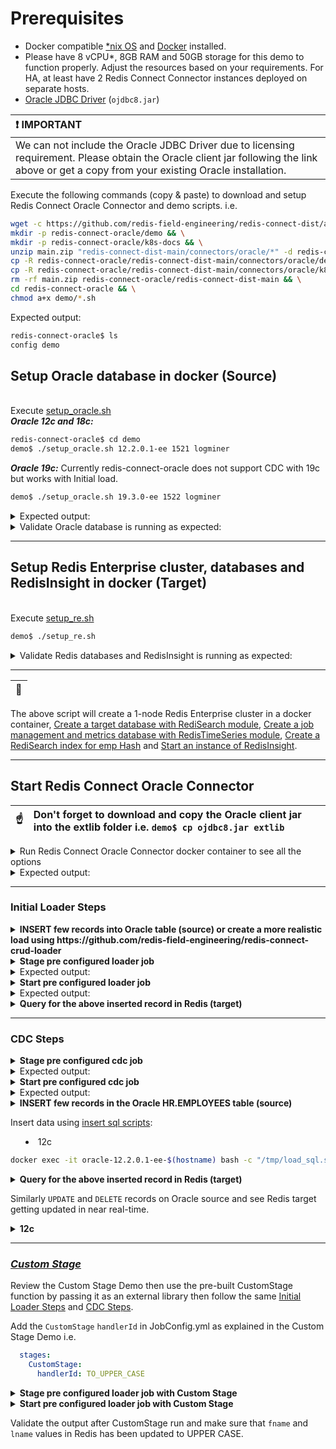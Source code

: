 # Prerequisites

* Docker compatible [*nix OS](https://en.wikipedia.org/wiki/Unix-like) and [Docker](https://docs.docker.com/get-docker) installed.
* Please have 8 vCPU*, 8GB RAM and 50GB storage for this demo to function properly. Adjust the resources based on your requirements. For HA, at least have 2 Redis Connect Connector instances deployed on separate hosts.
* [Oracle JDBC Driver](https://www.oracle.com/database/technologies/appdev/jdbc-downloads.html) (`ojdbc8.jar`)

| :exclamation: IMPORTANT       |
| :-----------------------------|
| We can not include the Oracle JDBC Driver due to licensing requirement. Please obtain the Oracle client jar following the link above or get a copy from your existing Oracle installation. |

<p>Execute the following commands (copy & paste) to download and setup Redis Connect Oracle Connector and demo scripts.
i.e.</p>

```bash
wget -c https://github.com/redis-field-engineering/redis-connect-dist/archive/main.zip && \
mkdir -p redis-connect-oracle/demo && \
mkdir -p redis-connect-oracle/k8s-docs && \
unzip main.zip "redis-connect-dist-main/connectors/oracle/*" -d redis-connect-oracle && \
cp -R redis-connect-oracle/redis-connect-dist-main/connectors/oracle/demo/* redis-connect-oracle/demo && \
cp -R redis-connect-oracle/redis-connect-dist-main/connectors/oracle/k8s-docs/* redis-connect-oracle/k8s-docs && \
rm -rf main.zip redis-connect-oracle/redis-connect-dist-main && \
cd redis-connect-oracle && \
chmod a+x demo/*.sh
```

Expected output:
```bash
redis-connect-oracle$ ls
config demo
```

## Setup Oracle database in docker (Source)

<br>Execute [setup_oracle.sh](setup_oracle.sh)</br>
_**Oracle 12c and 18c:**_

```bash
redis-connect-oracle$ cd demo
demo$ ./setup_oracle.sh 12.2.0.1-ee 1521 logminer
```
_**Oracle 19c:**_ Currently redis-connect-oracle does not support CDC with 19c but works with Initial load.

```bash
demo$ ./setup_oracle.sh 19.3.0-ee 1522 logminer
```

<details><summary>Expected output:</summary>
<p>

```bash
Status: Downloaded newer image for virag/oracle-12.2.0.1-ee:latest
ae728fa6e001c2f67e7a783ae2db9bd1999b0d4d6d9f72888a1b0b4473216db1
nc: connect to 172.17.0.9 port 1521 (tcp) failed: Connection refused
Wed Nov 17 19:39:02 UTC 2021 - still trying
Connection to 172.17.0.9 1521 port [tcp/*] succeeded!
Wed Nov 17 19:39:04 UTC 2021 - connected successfully
Wed Nov 17 19:39:04 UTC 2021 - Waiting for oracle database to be up (attempt: 1)...
....
....
SQL> Disconnected from Oracle Database 12c Enterprise Edition Release 12.2.0.1.0 - 64bit Production
The Oracle base remains unchanged with value /opt/oracle
#########################
DATABASE IS READY TO USE!
#########################
....
....
Completed:   ALTER DATABASE ADD SUPPLEMENTAL LOG DATA
2021-11-17T19:46:34.230847+00:00
===========================================================
....
....
SQL> SQL> Connected.
SQL>
  COUNT(*)
----------
       107

1 row selected.

SQL> Disconnected from Oracle Database 12c Enterprise Edition Release 12.2.0.1.0 - 64bit Production
```

</p>
</details>

<details><summary>Validate Oracle database is running as expected:</summary>
<p>

```bash
demo$ docker ps -a | grep oracle
ae728fa6e001        virag/oracle-12.2.0.1-ee                     "/bin/sh -c 'exec $O…"   5 hours ago         Up 5 hours (healthy)    0.0.0.0:1521->1521/tcp                                                                                                                                                                                                                                                                                          oracle-12.2.0.1-ee-virag-cdc
cb7c33534565        virag/oracle-19.3.0-ee                       "/bin/sh -c 'exec $O…"   44 hours ago        Up 44 hours (healthy)   0.0.0.0:1522->1521/tcp                                                                                                                                                                                                                                                                                          oracle-19.3.0-ee-virag-cdc

demo$ docker exec -it oracle-12.2.0.1-ee-virag-cdc bash -c "sqlplus sys/Redis123@ORCLPDB1 as sysdba"

SQL*Plus: Release 12.2.0.1.0 Production on Wed Nov 17 20:22:35 2021

Copyright (c) 1982, 2016, Oracle.  All rights reserved.


Connected to:
Oracle Database 12c Enterprise Edition Release 12.2.0.1.0 - 64bit Production

SQL> select 1 from dual;

	 1
----------
	 1
```

</p>
</details>

---

## Setup Redis Enterprise cluster, databases and RedisInsight in docker (Target)
<br>Execute [setup_re.sh](setup_re.sh)</br>
```bash
demo$ ./setup_re.sh
```
<details><summary>Validate Redis databases and RedisInsight is running as expected:</summary>
<p>

```bash
demo$ docker ps -a | grep redislabs
8c008000ff5c        redislabs/redisinsight:latest              "bash ./docker-entry…"   2 hours ago         Up 2 hours          0.0.0.0:18001->8001/tcp                                                                                                                                                                                                                                                                                         redisinsight
8fe702a340a9        redislabs/redis:latest                     "/opt/start.sh"          2 hours ago         Up 2 hours          53/tcp, 5353/tcp, 8001/tcp, 8080/tcp, 10000-11999/tcp, 12006-19999/tcp, 0.0.0.0:18070->8070/tcp, 0.0.0.0:18443->8443/tcp, 0.0.0.0:19443->9443/tcp, 0.0.0.0:14000->12000/tcp, 0.0.0.0:14001->12001/tcp, 0.0.0.0:14002->12002/tcp, 0.0.0.0:14003->12003/tcp, 0.0.0.0:14004->12004/tcp, 0.0.0.0:14005->12005/tcp   re-node1

demo$ docker exec -it re-node1 bash -c "rladmin status"
CLUSTER NODES:
NODE:ID    ROLE     ADDRESS        EXTERNAL_ADDRESS       HOSTNAME    SHARDS   CORES         FREE_RAM              PROVISIONAL_RAM       VERSION     STATUS
*node:1    master   172.17.0.2                            re-node1    2/100    16            51.17GB/58.87GB       38.71GB/48.28GB       6.2.8-39    OK

DATABASES:
DB:ID       NAME                                   TYPE  MODULE  STATUS  SHARDS  PLACEMENT  REPLICATION  PERSISTENCE  ENDPOINT
db:1        RedisConnect-Target-db                 redis yes     active  1       dense      disabled     disabled     redis-12000.re-cluster.local:12000
db:2        RedisConnect-JobConfig-Metrics-db      redis yes     active  1       dense      disabled     disabled     redis-12001.re-cluster.local:12001

ENDPOINTS:
DB:ID        NAME                                                                       ID                          NODE           ROLE           SSL
db:1         RedisConnect-Target-db                                                     endpoint:1:1                node:1         single         No
db:2         RedisConnect-JobConfig-Metrics-db                                          endpoint:2:1                node:1         single         No

SHARDS:
DB:ID         NAME                                                        ID            NODE        ROLE        SLOTS         USED_MEMORY          STATUS
db:1          RedisConnect-Target-db                                      redis:1       node:1      master      0-16383       2.3MB                OK
db:2          RedisConnect-JobConfig-Metrics-db                           redis:2       node:1      master      0-16383       1.99MB               OK

demo$ docker exec -it re-node1 bash -c "redis-cli -p 12000 FT._LIST"
1) "idx:employees"
```
</p>
</details>

---

| :memo:        |
|---------------|

The above script will create a 1-node Redis Enterprise cluster in a docker container, [Create a target database with RediSearch module](https://docs.redislabs.com/latest/modules/add-module-to-database/), [Create a job management and metrics database with RedisTimeSeries module](https://docs.redislabs.com/latest/modules/add-module-to-database/), [Create a RediSearch index for emp Hash](https://redislabs.com/blog/getting-started-with-redisearch-2-0/) and [Start an instance of RedisInsight](https://docs.redislabs.com/latest/ri/installing/install-docker/).

---

## Start Redis Connect Oracle Connector

| :point_up:    | Don't forget to download and copy the Oracle client jar into the extlib folder i.e. `demo$ cp ojdbc8.jar extlib` |
|---------------|:--------------------------|

<details><summary>Run Redis Connect Oracle Connector docker container to see all the options</summary>
<p>

```bash
docker run \
-it --rm --privileged=true \
--name redis-connect-oracle \
-e REDISCONNECT_LOGBACK_CONFIG=/opt/redislabs/redis-connect-oracle/config/logback.xml \
-e REDISCONNECT_CONFIG=/opt/redislabs/redis-connect-oracle/config/samples/oracle \
-e REDISCONNECT_SOURCE_USERNAME=hr \
-e REDISCONNECT_SOURCE_PASSWORD=hr \
-e REDISCONNECT_JAVA_OPTIONS="-Xms256m -Xmx256m" \
-v $(pwd)/config:/opt/redislabs/redis-connect-oracle/config \
-v $(pwd)/extlib:/opt/redislabs/redis-connect-oracle/extlib \
--net host \
redislabs/redis-connect-oracle:pre-release-alpine
```

</p>
</details>

<details><summary>Expected output:</summary>
<p>

```bash
Unable to find image 'redislabs/redis-connect-oracle:pre-release-alpine' locally
pre-release-alpine: Pulling from redislabs/redis-connect-oracle
a0d0a0d46f8b: Already exists
44537f359f3a: Pull complete
9aaa9874ae7f: Pull complete
13f6c829139b: Pull complete
06add1107609: Pull complete
bfc29d6a129c: Pull complete
249c85a8a900: Pull complete
ffe4c573e59c: Pull complete
Digest: sha256:da7987fd874c50bc858b3ba2d3affde3e2f8506b7a3a5f7d42c6feb1bc9d8621
Status: Downloaded newer image for redislabs/redis-connect-oracle:pre-release-alpine
-------------------------------
Redis Connect startup script.
*******************************
Please ensure that the values of environment variables in /opt/redislabs/redis-connect-oracle/bin/redisconnect.conf are correctly mapped before executing any of the options below
*******************************
Usage: [-h|cli|stage|start]
options:
-h: Print this help message and exit.
cli: starts redis-connect-cli.
stage: clean and stage redis database with cdc or initial loader job configurations.
start: start Redis Connect instance with provided cdc or initial loader job configurations.
-------------------------------
```

</p>
</details>

-------------------------------

### Initial Loader Steps

<details><summary><b>INSERT few records into Oracle table (source) or create a more realistic load using https://github.com/redis-field-engineering/redis-connect-crud-loader</b></summary>

The Oracle [setup](setup_logminer.sh) already loads [Oracle's HR Sample Schema Tables](https://docs.oracle.com/en/database/oracle/oracle-database/19/comsc/HR-sample-schema-table-descriptions.html#GUID-506C25CE-FA5D-472A-9C4C-F9EF200823EE)
<p>Please follow the steps below if you need to load more data into the oracle table before starting the loader job.</p>

Load data using [load sql scripts](load_sql.sh):
<p>

* 12c
```bash
docker exec -it oracle-12.2.0.1-ee-$(hostname) bash -c "/tmp/load_sql.sh insert10k"
```
* 19c
```bash
docker exec -it oracle-19.3.0-ee-$(hostname) bash -c "/tmp/load_sql.sh insert10k"
```
</p>

Load data using crud loader:
<p>

```bash
redis-connect-crud-loader/bin$ ./start.sh crudloader
```
</p>
</details>

<details><summary><b>Stage pre configured loader job</b></summary>
<p>

```bash
docker run \
-it --rm --privileged=true \
--name redis-connect-oracle \
-e REDISCONNECT_LOGBACK_CONFIG=/opt/redislabs/redis-connect-oracle/config/logback.xml \
-e REDISCONNECT_CONFIG=/opt/redislabs/redis-connect-oracle/config/samples/loader \
-e REDISCONNECT_SOURCE_USERNAME=hr \
-e REDISCONNECT_SOURCE_PASSWORD=hr \
-e REDISCONNECT_JAVA_OPTIONS="-Xms256m -Xmx256m" \
-v $(pwd)/config:/opt/redislabs/redis-connect-oracle/config \
-v $(pwd)/extlib:/opt/redislabs/redis-connect-oracle/extlib \
--net host \
redislabs/redis-connect-oracle:pre-release-alpine stage
```

</p>
</details>

<details><summary>Expected output:</summary>
<p>

```bash
-------------------------------
Staging Redis Connect redis-connect-oracle v0.4.0.26 job using Java 11.0.13 on docker-desktop started by root in /opt/redislabs/redis-connect-oracle/bin
Loading Redis Connect redis-connect-oracle Configurations from /opt/redislabs/redis-connect-oracle/config/samples/loader
05:00:41,562 |-INFO in ch.qos.logback.classic.LoggerContext[default] - Found resource [/opt/redislabs/redis-connect-oracle/config/logback.xml] at [file:/opt/redislabs/redis-connect-oracle/config/logback.xml]
....
....
05:00:42.216 [main] INFO  startup - ##################################################################
05:00:42.221 [main] INFO  startup -
05:00:42.222 [main] INFO  startup - REDIS CONNECT SETUP CLEAN - Deletes metadata related to Redis Connect from Job Management Database

05:00:42.222 [main] INFO  startup -
05:00:42.222 [main] INFO  startup - ##################################################################
....
....
05:00:47.299 [main] INFO  startup - ##################################################################
05:00:47.305 [main] INFO  startup -
05:00:47.306 [main] INFO  startup - REDIS CONNECT SETUP CREATE - Seed metadata related to Redis Connect to Job Management Database
05:00:47.307 [main] INFO  startup -
05:00:47.307 [main] INFO  startup - ##################################################################
05:00:48.569 [main] INFO  startup - Instance: 56@docker-desktop will attempt Job Management Database (Redis) with all the configurations and scripts, if applicable, needed to execute jobs
05:00:50.264 [main] INFO  startup - Instance: 56@docker-desktop successfully established Redis connection for INIT service
05:00:50.298 [main] INFO  startup - Instance: 56@docker-desktop successfully created Job Claim Assignment Stream and Consumer Group
05:00:50.436 [main] INFO  startup - Instance: 56@docker-desktop successfully seeded Job related metadata
05:00:50.437 [main] INFO  startup - Instance: 56@docker-desktop successfully seeded Metrics related metadata
05:00:50.437 [main] INFO  startup - Instance: 56@docker-desktop successfully staged Job Management Database (Redis) with all the configurations and scripts, if applicable, needed to execute jobs
-------------------------------
```

</p>
</details>

<details><summary><b>Start pre configured loader job</b></summary>
<p>

```bash
docker run \
-it --rm --privileged=true \
--name redis-connect-oracle \
-e REDISCONNECT_LOGBACK_CONFIG=/opt/redislabs/redis-connect-oracle/config/logback.xml \
-e REDISCONNECT_CONFIG=/opt/redislabs/redis-connect-oracle/config/samples/loader \
-e REDISCONNECT_REST_API_ENABLED=false \
-e REDISCONNECT_REST_API_PORT=8282 \
-e REDISCONNECT_SOURCE_USERNAME=hr \
-e REDISCONNECT_SOURCE_PASSWORD=hr \
-e REDISCONNECT_JAVA_OPTIONS="-Xms256m -Xmx1g" \
-v $(pwd)/config:/opt/redislabs/redis-connect-oracle/config \
-v $(pwd)/extlib:/opt/redislabs/redis-connect-oracle/extlib \
--net host \
redislabs/redis-connect-oracle:pre-release-alpine start
```

</p>
</details>

<details><summary>Expected output:</summary>
<p>

```bash
-------------------------------
Starting Redis Connect redis-connect-oracle v0.4.0.26 instance using Java 11.0.13 on docker-desktop started by root in /opt/redislabs/redis-connect-oracle/bin
Loading Redis Connect redis-connect-oracle Configurations from /opt/redislabs/redis-connect-oracle/config/samples/loader
05:04:10,455 |-INFO in ch.qos.logback.classic.LoggerContext[default] - Found resource [/opt/redislabs/redis-connect-oracle/config/logback.xml] at [file:/opt/redislabs/redis-connect-oracle/config/logback.xml]
....
....
05:04:11.170 [main] INFO  startup -
05:04:11.179 [main] INFO  startup -  /$$$$$$$                  /$$ /$$                  /$$$$$$                                                      /$$
05:04:11.180 [main] INFO  startup - | $$__  $$                | $$|__/                 /$$__  $$                                                    | $$
05:04:11.181 [main] INFO  startup - | $$  \ $$  /$$$$$$   /$$$$$$$ /$$  /$$$$$$$      | $$  \__/  /$$$$$$  /$$$$$$$  /$$$$$$$   /$$$$$$   /$$$$$$$ /$$$$$$
05:04:11.182 [main] INFO  startup - | $$$$$$$/ /$$__  $$ /$$__  $$| $$ /$$_____/      | $$       /$$__  $$| $$__  $$| $$__  $$ /$$__  $$ /$$_____/|_  $$_/
05:04:11.184 [main] INFO  startup - | $$__  $$| $$$$$$$$| $$  | $$| $$|  $$$$$$       | $$      | $$  \ $$| $$  \ $$| $$  \ $$| $$$$$$$$| $$        | $$
05:04:11.185 [main] INFO  startup - | $$  \ $$| $$_____/| $$  | $$| $$ \____  $$      | $$    $$| $$  | $$| $$  | $$| $$  | $$| $$_____/| $$        | $$ /$$
05:04:11.186 [main] INFO  startup - | $$  | $$|  $$$$$$$|  $$$$$$$| $$ /$$$$$$$/      |  $$$$$$/|  $$$$$$/| $$  | $$| $$  | $$|  $$$$$$$|  $$$$$$$  |  $$$$/
05:04:11.187 [main] INFO  startup - |__/  |__/ \_______/ \_______/|__/|_______/        \______/  \______/ |__/  |__/|__/  |__/ \_______/ \_______/   \___/
05:04:11.188 [main] INFO  startup -
05:04:11.188 [main] INFO  startup - ##################################################################
05:04:11.189 [main] INFO  startup -
05:04:11.190 [main] INFO  startup - Initializing Redis Connect Instance
05:04:11.190 [main] INFO  startup -
05:04:11.190 [main] INFO  startup - ##################################################################
....
....
05:04:42.224 [JobManager-1] INFO  startup - JobId: {connect}:job:initial_load claim request with ID: 1637211839157-0 has been fully processed and all metadata has been updated
05:04:42.265 [lettuce-nioEventLoop-4-1] INFO  startup - Instance: 30@docker-desktop consumed Job Claim Transition Event on Channel: REDIS.CONNECT.JOB.CLAIM.TRANSITION.EVENTS Message: {"jobId":"{connect}:job:initial_load","instanceName":"30@docker-desktop","transitionEvent":"CLAIMED","serviceName":"JobClaimer"}
05:04:42.267 [JobManager-1] INFO  startup - Instance: 30@docker-desktop published Job Claim Transition Event to Channel: REDIS.CONNECT.JOB.CLAIM.TRANSITION.EVENTS Message: {"jobId":"{connect}:job:initial_load","instanceName":"30@docker-desktop","transitionEvent":"CLAIMED","serviceName":"JobClaimer"}
....
....
```

</p>
</details>

<details><summary><b>Query for the above inserted record in Redis (target)</b></summary>
<p>
e.g.

```bash
demo$ sudo docker exec -it re-node1 bash -c 'redis-cli -p 12000 ft.search idx:employees "*"'
```

</p>
</details>

-------------------------------

### CDC Steps
<details><summary><b>Stage pre configured cdc job</b></summary>
<p>

```bash
docker run \
-it --rm --privileged=true \
--name redis-connect-oracle \
-e REDISCONNECT_LOGBACK_CONFIG=/opt/redislabs/redis-connect-oracle/config/logback.xml \
-e REDISCONNECT_CONFIG=/opt/redislabs/redis-connect-oracle/config/samples/oracle \
-e REDISCONNECT_SOURCE1_USERNAME=c##rcuser \
-e REDISCONNECT_SOURCE1_PASSWORD=rcpwd \
-e REDISCONNECT_SOURCE2_USERNAME=hr \
-e REDISCONNECT_SOURCE2_PASSWORD=hr \
-e REDISCONNECT_JAVA_OPTIONS="-Xms256m -Xmx256m" \
-v $(pwd)/config:/opt/redislabs/redis-connect-oracle/config \
-v $(pwd)/extlib:/opt/redislabs/redis-connect-oracle/extlib \
--net host \
redislabs/redis-connect-oracle:pre-release-alpine stage
```

</p>
</details>

<details><summary>Expected output:</summary>
<p>

```bash
-------------------------------
Staging Redis Connect redis-connect-oracle v0.4.0.26 job using Java 11.0.13 on docker-desktop started by root in /opt/redislabs/redis-connect-oracle/bin
Loading Redis Connect redis-connect-oracle Configurations from /opt/redislabs/redis-connect-oracle/config/samples/oracle
04:33:27,136 |-INFO in ch.qos.logback.classic.LoggerContext[default] - Found resource [/opt/redislabs/redis-connect-oracle/config/logback.xml] at [file:/opt/redislabs/redis-connect-oracle/config/logback.xml]
....
....
04:33:27.750 [main] INFO  startup - ##################################################################
04:33:27.757 [main] INFO  startup -
04:33:27.758 [main] INFO  startup - REDIS CONNECT SETUP CLEAN - Deletes metadata related to Redis Connect from Job Management Database

04:33:27.759 [main] INFO  startup -
04:33:27.760 [main] INFO  startup - ##################################################################
....
....
04:33:31.592 [main] INFO  startup - ##################################################################
04:33:31.597 [main] INFO  startup -
04:33:31.597 [main] INFO  startup - REDIS CONNECT SETUP CREATE - Seed metadata related to Redis Connect to Job Management Database
04:33:31.598 [main] INFO  startup -
04:33:31.600 [main] INFO  startup - ##################################################################
04:33:32.854 [main] INFO  startup - Instance: 57@docker-desktop will attempt Job Management Database (Redis) with all the configurations and scripts, if applicable, needed to execute jobs
04:33:34.185 [main] INFO  startup - Instance: 57@docker-desktop successfully established Redis connection for INIT service
04:33:34.220 [main] INFO  startup - Instance: 57@docker-desktop successfully created Job Claim Assignment Stream and Consumer Group
04:33:34.358 [main] INFO  startup - Instance: 57@docker-desktop successfully seeded Job related metadata
04:33:34.943 [main] INFO  startup - Instance: 57@docker-desktop successfully seeded Metrics related metadata
04:33:34.943 [main] INFO  startup - Instance: 57@docker-desktop successfully staged Job Management Database (Redis) with all the configurations and scripts, if applicable, needed to execute jobs
-------------------------------
```

</p>
</details>

<details><summary><b>Start pre configured cdc job</b></summary>
<p>

```bash
docker run \
-it --rm --privileged=true \
--name redis-connect-oracle \
-e REDISCONNECT_LOGBACK_CONFIG=/opt/redislabs/redis-connect-oracle/config/logback.xml \
-e REDISCONNECT_CONFIG=/opt/redislabs/redis-connect-oracle/config/samples/oracle \
-e REDISCONNECT_REST_API_ENABLED=false \
-e REDISCONNECT_REST_API_PORT=8282 \
-e REDISCONNECT_SOURCE1_USERNAME=c##rcuser \
-e REDISCONNECT_SOURCE1_PASSWORD=rcpwd \
-e REDISCONNECT_SOURCE2_USERNAME=hr \
-e REDISCONNECT_SOURCE2_PASSWORD=hr \
-e REDISCONNECT_JAVA_OPTIONS="-Xms256m -Xmx1g" \
-v $(pwd)/config:/opt/redislabs/redis-connect-oracle/config \
-v $(pwd)/extlib:/opt/redislabs/redis-connect-oracle/extlib \
--net host \
redislabs/redis-connect-oracle:pre-release-alpine start
```

</p>
</details>

<details><summary>Expected output:</summary>
<p>

```bash
-------------------------------
Starting Redis Connect redis-connect-oracle v0.4.0.26 instance using Java 11.0.13 on docker-desktop started by root in /opt/redislabs/redis-connect-oracle/bin
Loading Redis Connect redis-connect-oracle Configurations from /opt/redislabs/redis-connect-oracle/config/samples/oracle
04:48:47,014 |-INFO in ch.qos.logback.classic.LoggerContext[default] - Found resource [/opt/redislabs/redis-connect-oracle/config/logback.xml] at [file:/opt/redislabs/redis-connect-oracle/config/logback.xml]
....
....
04:48:47.710 [main] INFO  startup -
04:48:47.730 [main] INFO  startup -  /$$$$$$$                  /$$ /$$                  /$$$$$$                                                      /$$
04:48:47.734 [main] INFO  startup - | $$__  $$                | $$|__/                 /$$__  $$                                                    | $$
04:48:47.737 [main] INFO  startup - | $$  \ $$  /$$$$$$   /$$$$$$$ /$$  /$$$$$$$      | $$  \__/  /$$$$$$  /$$$$$$$  /$$$$$$$   /$$$$$$   /$$$$$$$ /$$$$$$
04:48:47.741 [main] INFO  startup - | $$$$$$$/ /$$__  $$ /$$__  $$| $$ /$$_____/      | $$       /$$__  $$| $$__  $$| $$__  $$ /$$__  $$ /$$_____/|_  $$_/
04:48:47.742 [main] INFO  startup - | $$__  $$| $$$$$$$$| $$  | $$| $$|  $$$$$$       | $$      | $$  \ $$| $$  \ $$| $$  \ $$| $$$$$$$$| $$        | $$
04:48:47.743 [main] INFO  startup - | $$  \ $$| $$_____/| $$  | $$| $$ \____  $$      | $$    $$| $$  | $$| $$  | $$| $$  | $$| $$_____/| $$        | $$ /$$
04:48:47.745 [main] INFO  startup - | $$  | $$|  $$$$$$$|  $$$$$$$| $$ /$$$$$$$/      |  $$$$$$/|  $$$$$$/| $$  | $$| $$  | $$|  $$$$$$$|  $$$$$$$  |  $$$$/
04:48:47.750 [main] INFO  startup - |__/  |__/ \_______/ \_______/|__/|_______/        \______/  \______/ |__/  |__/|__/  |__/ \_______/ \_______/   \___/
04:48:47.751 [main] INFO  startup -
04:48:47.757 [main] INFO  startup - ##################################################################
04:48:47.757 [main] INFO  startup -
04:48:47.757 [main] INFO  startup - Initializing Redis Connect Instance
04:48:47.757 [main] INFO  startup -
04:48:47.757 [main] INFO  startup - ##################################################################
....
....
04:49:17.436 [JobManager-1] INFO  startup - Instance: 30@docker-desktop successfully established Redis connection for RedisCheckpointReader service
04:49:19.591 [JobManager-1] INFO  redisconnect - Reading Mapper Config from : /opt/redislabs/redis-connect-oracle/config/samples/oracle/mappers
04:49:19.667 [JobManager-1] INFO  redisconnect - Loaded Config for : HR.EMPLOYEES
04:49:19.669 [JobManager-1] INFO  redisconnect - Loaded Config for : HR.JOBS
04:49:19.672 [JobManager-1] INFO  redisconnect - Loaded Config for : HR.EMP
04:49:20.707 [JobManager-1] INFO  redisconnect - Commit SCN : 0
04:49:20.709 [JobManager-1] INFO  redisconnect - Log Miner will start at new position SCN : 1627357 with fetch size : 1
04:49:20.758 [JobManager-1] INFO  startup - Instance: 30@docker-desktop successfully started job execution for JobId: {connect}:job:ORACLE-HR
04:49:20.758 [EventProducer-1] INFO  redisconnect - Mining for changes .. Processing will start when mining encounters first change
04:49:20.760 [JobManager-1] INFO  startup - Instance: 30@docker-desktop has successfully claimed ownership of JobId: {connect}:job:ORACLE-HR
04:49:20.761 [JobManager-1] INFO  startup - Instance: 30@docker-desktop has claimed 1 job(s) from its 2 max allowable capacity
....
....
```

</p>
</details>

<details><summary><b>INSERT few records in the Oracle HR.EMPLOYEES table (source)</b>

Insert data using [insert sql scripts](load_sql.sh):
<p>

* 12c
```bash
docker exec -it oracle-12.2.0.1-ee-$(hostname) bash -c "/tmp/load_sql.sh insert1k"
```
</p>
</summary>
</details>

<details><summary><b>Query for the above inserted record in Redis (target)</b></summary>
</details>

Similarly `UPDATE` and `DELETE` records on Oracle source and see Redis target getting updated in near real-time.

<details><summary><b>12c</b></summary>

```bash
docker exec -it oracle-12.2.0.1-ee-$(hostname) bash -c "/tmp/load_sql.sh update"

docker exec -it oracle-12.2.0.1-ee-$(hostname) bash -c "/tmp/load_sql.sh delete"
```

</details>

-------------------------------

### [_Custom Stage_](https://github.com/redis-field-engineering/redis-connect-custom-stage-demo)

Review the Custom Stage Demo then use the pre-built CustomStage function by passing it as an external library then follow the same [Initial Loader Steps](#initial-loader-steps) and [CDC Steps](#cdc-steps).

Add the `CustomStage` `handlerId` in JobConfig.yml as explained in the Custom Stage Demo i.e.
```yml
  stages:
    CustomStage:
      handlerId: TO_UPPER_CASE
```
<details><summary><b>Stage pre configured loader job with Custom Stage</b></summary>
<p>

```bash
docker run \
-it --rm --privileged=true \
--name redis-connect-oracle \
-e REDISCONNECT_LOGBACK_CONFIG=/opt/redislabs/redis-connect-oracle/config/logback.xml \
-e REDISCONNECT_CONFIG=/opt/redislabs/redis-connect-oracle/config/samples/loader \
-e REDISCONNECT_SOURCE_USERNAME=hr \
-e REDISCONNECT_SOURCE_PASSWORD=hr \
-e REDISCONNECT_JAVA_OPTIONS="-Xms256m -Xmx256m" \
-v $(pwd)/config:/opt/redislabs/redis-connect-oracle/config \
-v $(pwd)/extlib:/opt/redislabs/redis-connect-oracle/extlib \
--net host \
redislabs/redis-connect-oracle:pre-release-alpine stage
```

</p>
</details>

<details><summary><b>Start pre configured loader job with Custom Stage</b></summary>
<p>

```bash
docker run \
-it --rm --privileged=true \
--name redis-connect-oracle \
-e REDISCONNECT_LOGBACK_CONFIG=/opt/redislabs/redis-connect-oracle/config/logback.xml \
-e REDISCONNECT_CONFIG=/opt/redislabs/redis-connect-oracle/config/samples/loader \
-e REDISCONNECT_REST_API_ENABLED=false \
-e REDISCONNECT_REST_API_PORT=8282 \
-e REDISCONNECT_SOURCE_USERNAME=hr \
-e REDISCONNECT_SOURCE_PASSWORD=hr \
-e REDISCONNECT_JAVA_OPTIONS="-Xms256m -Xmx1g" \
-v $(pwd)/config:/opt/redislabs/redis-connect-oracle/config \
-v $(pwd)/extlib:/opt/redislabs/redis-connect-oracle/extlib \
--net host \
redislabs/redis-connect-oracle:pre-release-alpine start
```

</p>
</details>

Validate the output after CustomStage run and make sure that `fname` and `lname` values in Redis has been updated to UPPER CASE.
